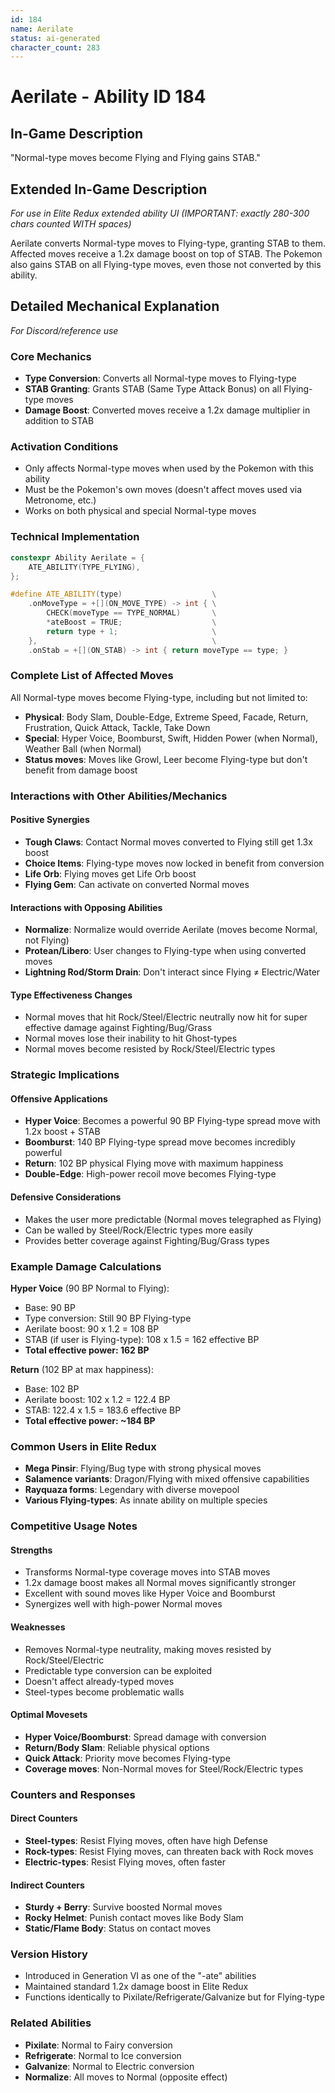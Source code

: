 ```yaml
---
id: 184
name: Aerilate
status: ai-generated
character_count: 283
---
```


# Aerilate - Ability ID 184

## In-Game Description
"Normal-type moves become Flying and Flying gains STAB."

## Extended In-Game Description
*For use in Elite Redux extended ability UI (IMPORTANT: exactly 280-300 chars counted WITH spaces)*

Aerilate converts Normal-type moves to Flying-type, granting STAB to them. Affected moves receive a 1.2x damage boost on top of STAB. The Pokemon also gains STAB on all Flying-type moves, even those not converted by this ability.

## Detailed Mechanical Explanation
*For Discord/reference use*

### Core Mechanics
- **Type Conversion**: Converts all Normal-type moves to Flying-type
- **STAB Granting**: Grants STAB (Same Type Attack Bonus) on all Flying-type moves
- **Damage Boost**: Converted moves receive a 1.2x damage multiplier in addition to STAB

### Activation Conditions
- Only affects Normal-type moves when used by the Pokemon with this ability
- Must be the Pokemon's own moves (doesn't affect moves used via Metronome, etc.)
- Works on both physical and special Normal-type moves

### Technical Implementation
```cpp
constexpr Ability Aerilate = {
    ATE_ABILITY(TYPE_FLYING),
};

#define ATE_ABILITY(type)                    \
    .onMoveType = +[](ON_MOVE_TYPE) -> int { \
        CHECK(moveType == TYPE_NORMAL)       \
        *ateBoost = TRUE;                    \
        return type + 1;                     \
    },                                       \
    .onStab = +[](ON_STAB) -> int { return moveType == type; }
```

### Complete List of Affected Moves
All Normal-type moves become Flying-type, including but not limited to:
- **Physical**: Body Slam, Double-Edge, Extreme Speed, Facade, Return, Frustration, Quick Attack, Tackle, Take Down
- **Special**: Hyper Voice, Boomburst, Swift, Hidden Power (when Normal), Weather Ball (when Normal)
- **Status moves**: Moves like Growl, Leer become Flying-type but don't benefit from damage boost

### Interactions with Other Abilities/Mechanics

#### Positive Synergies
- **Tough Claws**: Contact Normal moves converted to Flying still get 1.3x boost
- **Choice Items**: Flying-type moves now locked in benefit from conversion
- **Life Orb**: Flying moves get Life Orb boost
- **Flying Gem**: Can activate on converted Normal moves

#### Interactions with Opposing Abilities
- **Normalize**: Normalize would override Aerilate (moves become Normal, not Flying)
- **Protean/Libero**: User changes to Flying-type when using converted moves
- **Lightning Rod/Storm Drain**: Don't interact since Flying ≠ Electric/Water

#### Type Effectiveness Changes
- Normal moves that hit Rock/Steel/Electric neutrally now hit for super effective damage against Fighting/Bug/Grass
- Normal moves lose their inability to hit Ghost-types
- Normal moves become resisted by Rock/Steel/Electric types

### Strategic Implications

#### Offensive Applications
- **Hyper Voice**: Becomes a powerful 90 BP Flying-type spread move with 1.2x boost + STAB
- **Boomburst**: 140 BP Flying-type spread move becomes incredibly powerful
- **Return**: 102 BP physical Flying move with maximum happiness
- **Double-Edge**: High-power recoil move becomes Flying-type

#### Defensive Considerations
- Makes the user more predictable (Normal moves telegraphed as Flying)
- Can be walled by Steel/Rock/Electric types more easily
- Provides better coverage against Fighting/Bug/Grass types

### Example Damage Calculations
**Hyper Voice** (90 BP Normal to Flying):
- Base: 90 BP
- Type conversion: Still 90 BP Flying-type
- Aerilate boost: 90 x 1.2 = 108 BP
- STAB (if user is Flying-type): 108 x 1.5 = 162 effective BP
- **Total effective power: 162 BP**

**Return** (102 BP at max happiness):
- Base: 102 BP
- Aerilate boost: 102 x 1.2 = 122.4 BP
- STAB: 122.4 x 1.5 = 183.6 effective BP
- **Total effective power: ~184 BP**

### Common Users in Elite Redux
- **Mega Pinsir**: Flying/Bug type with strong physical moves
- **Salamence variants**: Dragon/Flying with mixed offensive capabilities  
- **Rayquaza forms**: Legendary with diverse movepool
- **Various Flying-types**: As innate ability on multiple species

### Competitive Usage Notes

#### Strengths
- Transforms Normal-type coverage moves into STAB moves
- 1.2x damage boost makes all Normal moves significantly stronger
- Excellent with sound moves like Hyper Voice and Boomburst
- Synergizes well with high-power Normal moves

#### Weaknesses
- Removes Normal-type neutrality, making moves resisted by Rock/Steel/Electric
- Predictable type conversion can be exploited
- Doesn't affect already-typed moves
- Steel-types become problematic walls

#### Optimal Movesets
- **Hyper Voice/Boomburst**: Spread damage with conversion
- **Return/Body Slam**: Reliable physical options
- **Quick Attack**: Priority move becomes Flying-type
- **Coverage moves**: Non-Normal moves for Steel/Rock/Electric types

### Counters and Responses

#### Direct Counters
- **Steel-types**: Resist Flying moves, often have high Defense
- **Rock-types**: Resist Flying moves, can threaten back with Rock moves
- **Electric-types**: Resist Flying moves, often faster

#### Indirect Counters
- **Sturdy + Berry**: Survive boosted Normal moves
- **Rocky Helmet**: Punish contact moves like Body Slam
- **Static/Flame Body**: Status on contact moves

### Version History
- Introduced in Generation VI as one of the "-ate" abilities
- Maintained standard 1.2x damage boost in Elite Redux
- Functions identically to Pixilate/Refrigerate/Galvanize but for Flying-type

### Related Abilities
- **Pixilate**: Normal to Fairy conversion
- **Refrigerate**: Normal to Ice conversion  
- **Galvanize**: Normal to Electric conversion
- **Normalize**: All moves to Normal (opposite effect)